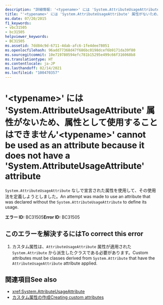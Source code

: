 ```yaml
---
description: "詳細情報: '<typename>' には 'System.AttributeUsageAttribute' 属性がないため、属性として使用することはできません"
title: "'<typename>' には 'System.AttributeUsageAttribute' 属性がないため、属性として使用することはできません"
ms.date: 07/20/2015
f1_keywords:
- vbc31505
- bc31505
helpviewer_keywords:
- BC31505
ms.assetid: 7dd84c9d-6711-4dab-afc6-1fe4dee78051
ms.openlocfilehash: 96add77368d47f686bc0198dcef6b9171da39f80
ms.sourcegitcommit: 10e719780594efc781b15295e499c66f316068b8
ms.translationtype: HT
ms.contentlocale: ja-JP
ms.lasthandoff: 02/14/2021
ms.locfileid: "100470357"
---
```

# <a name="typename-cannot-be-used-as-an-attribute-because-it-does-not-have-a-systemattributeusageattribute-attribute"></a><span data-ttu-id="e829a-103">'\<typename>' には 'System.AttributeUsageAttribute' 属性がないため、属性として使用することはできません</span><span class="sxs-lookup"><span data-stu-id="e829a-103">'\<typename>' cannot be used as an attribute because it does not have a 'System.AttributeUsageAttribute' attribute</span></span>

<span data-ttu-id="e829a-104">`System.AttributeUsageAttribute` なしで宣言された属性を使用して、その使用法を定義しようとしました。</span><span class="sxs-lookup"><span data-stu-id="e829a-104">An attempt was made to use an attribute that was declared without the `System.AttributeUsageAttribute` to define its usage.</span></span>  
  
 <span data-ttu-id="e829a-105">**エラー ID:** BC31505</span><span class="sxs-lookup"><span data-stu-id="e829a-105">**Error ID:** BC31505</span></span>  
  
## <a name="to-correct-this-error"></a><span data-ttu-id="e829a-106">このエラーを解決するには</span><span class="sxs-lookup"><span data-stu-id="e829a-106">To correct this error</span></span>  
  
1. <span data-ttu-id="e829a-107">カスタム属性は、`AttributeUsageAttribute` 属性が適用された `System.Attribute` から派生したクラスである必要があります。</span><span class="sxs-lookup"><span data-stu-id="e829a-107">Custom attributes must be classes derived from `System.Attribute` that have the `AttributeUsageAttribute` attribute applied.</span></span>  
  
## <a name="see-also"></a><span data-ttu-id="e829a-108">関連項目</span><span class="sxs-lookup"><span data-stu-id="e829a-108">See also</span></span>

- <xref:System.AttributeUsageAttribute>
- [<span data-ttu-id="e829a-109">カスタム属性の作成</span><span class="sxs-lookup"><span data-stu-id="e829a-109">Creating custom attributes</span></span>](../programming-guide/concepts/attributes/creating-custom-attributes.md)

